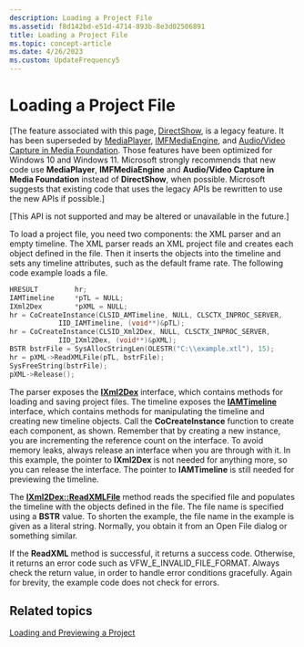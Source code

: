```yaml
---
description: Loading a Project File
ms.assetid: f8d142bd-e51d-4714-893b-8e3d02506891
title: Loading a Project File
ms.topic: concept-article
ms.date: 4/26/2023
ms.custom: UpdateFrequency5
---
```


# Loading a Project File

\[The feature associated with this page, [DirectShow](/windows/win32/directshow/directshow), is a legacy feature. It has been superseded by [MediaPlayer](/uwp/api/Windows.Media.Playback.MediaPlayer), [IMFMediaEngine](/windows/win32/api/mfmediaengine/nn-mfmediaengine-imfmediaengine), and [Audio/Video Capture in Media Foundation](/windows/win32/medfound/audio-video-capture-in-media-foundation). Those features have been optimized for Windows 10 and Windows 11. Microsoft strongly recommends that new code use **MediaPlayer**, **IMFMediaEngine** and **Audio/Video Capture in Media Foundation** instead of **DirectShow**, when possible. Microsoft suggests that existing code that uses the legacy APIs be rewritten to use the new APIs if possible.\]

\[This API is not supported and may be altered or unavailable in the future.\]

To load a project file, you need two components: the XML parser and an empty timeline. The XML parser reads an XML project file and creates each object defined in the file. Then it inserts the objects into the timeline and sets any timeline attributes, such as the default frame rate. The following code example loads a file.


```C++
HRESULT         hr;
IAMTimeline     *pTL = NULL;
IXml2Dex        *pXML = NULL; 
hr = CoCreateInstance(CLSID_AMTimeline, NULL, CLSCTX_INPROC_SERVER, 
            IID_IAMTimeline, (void**)&pTL);
hr = CoCreateInstance(CLSID_Xml2Dex, NULL, CLSCTX_INPROC_SERVER, 
            IID_IXml2Dex, (void**)&pXML);
BSTR bstrFile = SysAllocStringLen(OLESTR("C:\\example.xtl"), 15);
hr = pXML->ReadXMLFile(pTL, bstrFile); 
SysFreeString(bstrFile);
pXML->Release();
```



The parser exposes the [**IXml2Dex**](ixml2dex.md) interface, which contains methods for loading and saving project files. The timeline exposes the [**IAMTimeline**](iamtimeline.md) interface, which contains methods for manipulating the timeline and creating new timeline objects. Call the **CoCreateInstance** function to create each component, as shown. Remember that by creating a new instance, you are incrementing the reference count on the interface. To avoid memory leaks, always release an interface when you are through with it. In this example, the pointer to **IXml2Dex** is not needed for anything more, so you can release the interface. The pointer to **IAMTimeline** is still needed for previewing the timeline.

The [**IXml2Dex::ReadXMLFile**](ixml2dex-readxmlfile.md) method reads the specified file and populates the timeline with the objects defined in the file. The file name is specified using a **BSTR** value. To shorten the example, the file name in the example is given as a literal string. Normally, you obtain it from an Open File dialog or something similar.

If the **ReadXML** method is successful, it returns a success code. Otherwise, it returns an error code such as VFW\_E\_INVALID\_FILE\_FORMAT. Always check the return value, in order to handle error conditions gracefully. Again for brevity, the example code does not check for errors.

## Related topics

<dl> <dt>

[Loading and Previewing a Project](loading-and-previewing-a-project.md)
</dt> </dl>

 

 




